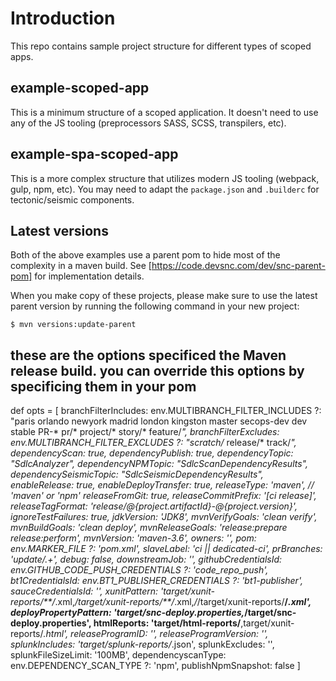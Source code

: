 # Introduction
This repo contains sample project structure for different types of scoped apps.

## example-scoped-app
This is a minimum structure of a scoped application. It doesn't need to use any of the JS tooling (preprocessors SASS, SCSS, transpilers, etc).

## example-spa-scoped-app
This is a more complex structure that utilizes modern JS tooling (webpack, gulp, npm, etc). You may need to adapt the `package.json` and `.builderc` for tectonic/seismic components.

## Latest versions
Both of the above examples use a parent pom to hide most of the complexity in a maven build. See [https://code.devsnc.com/dev/snc-parent-pom] for implementation details.

When you make copy of these projects, please make sure to use the latest parent version by running the following command in your new project:

	$ mvn versions:update-parent
	
	
	
## these are the options specificed the Maven release build.  you can override this options by specificing them	in your pom
	
 def opts = [
    branchFilterIncludes: env.MULTIBRANCH_FILTER_INCLUDES ?: "paris orlando newyork madrid london kingston master secops-dev dev stable PR-* pr/* project/* story/* feature/*",
    branchFilterExcludes: env.MULTIBRANCH_FILTER_EXCLUDES ?: "scratch/* release/* track/*",
    dependencyScan: true,
    dependencyPublish: true,
    dependencyTopic: "SdlcAnalyzer",
    dependencyNPMTopic: "SdlcScanDependencyResults",
    dependencySeismicTopic: "SdlcSeismicDependencyResults",
    enableRelease: true,
    enableDeployTransfer: true,
    releaseType: 'maven', // 'maven' or 'npm'
    releaseFromGit: true,
    releaseCommitPrefix: '[ci release]',
    releaseTagFormat: 'release/@{project.artifactId}-@{project.version}',
    ignoreTestFailures: true,
    jdkVersion: 'JDK8',
    mvnVerifyGoals: 'clean verify',
    mvnBuildGoals: 'clean deploy',
    mvnReleaseGoals: 'release:prepare release:perform',
    mvnVersion: 'maven-3.6',
    owners: '',
    pom: env.MARKER_FILE ?: 'pom.xml',
    slaveLabel: 'ci || dedicated-ci',
    prBranches: 'update/.+',
    debug: false,
    downstreamJob: '',
    githubCredentialsId: env.GITHUB_CODE_PUSH_CREDENTIALS ?: 'code_repo_push',
    bt1CredentialsId: env.BT1_PUBLISHER_CREDENTIALS ?: 'bt1-publisher',
    sauceCredentialsId: '',
    xunitPattern: 'target/xunit-reports/**/*.xml,*/target/xunit-reports/**/*.xml,*/*/target/xunit-reports/**/*.xml',
    deployPropertyPattern: 'target/snc-deploy.properties,*/target/snc-deploy.properties',
    htmlReports: 'target/html-reports/**,target/xunit-reports/*.html',
    releaseProgramID: '',
    releaseProgramVersion: '',
    splunkIncludes: 'target/splunk-reports/*.json',
    splunkExcludes: '',
    splunkFileSizeLimit: '100MB',
    dependencyscanType: env.DEPENDENCY_SCAN_TYPE ?: 'npm',
    publishNpmSnapshot: false
  ]

